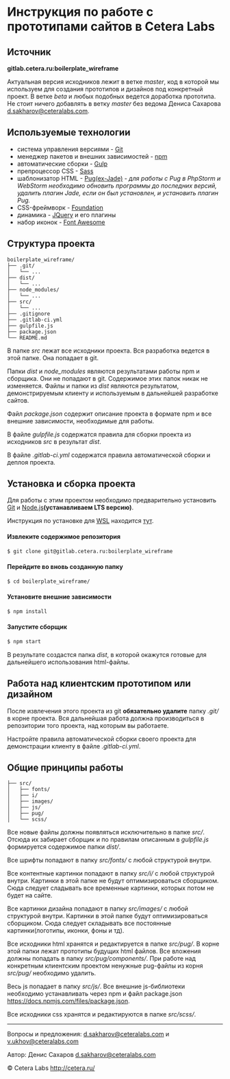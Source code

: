 # Инструкция по работе с прототипами сайтов в Cetera Labs

## Источник

**gitlab.cetera.ru:boilerplate_wireframe**

Актуальная версия исходников лежит в ветке *master*, код в которой мы используем для создания прототипов и дизайнов под конкретный проект. В ветке *beta* и любых подобных ведется доработка прототипа. Не стоит ничего добавлять в ветку *master* без ведома Дениса Сахарова <d.sakharov@ceteralabs.com>.

## Используемые технологии

* система управления версиями - [Git](https://git-scm.com)
* менеджер пакетов и внешних зависимостей - [npm](https://www.npmjs.com)
* автоматические сборки - [Gulp](http://gulpjs.com)
* препроцессор CSS - [Sass](http://sass-lang.com)
* шаблонизатор HTML - [Pug(ex-Jade)](https://pugjs.org/) - _для работы с Pug в PhpStorm и WebStorm необходимо обновить программы до последних версий, удалить плагин Jade, если он был установлен, и установить плагин Pug._ 
* CSS-фреймворк - [Foundation](http://foundation.zurb.com)
* динамика - [JQuery](http://jquery.com) и его плагины
* набор иконок - [Font Awesome](http://fortawesome.github.io/Font-Awesome)

## Структура проекта

```
boilerplate_wireframe/
├── .git/
│   └── ...
├── dist/
│   └── ...
├── node_modules/
│   └── ...
├── src/
│   └── ...
├── .gitignore
├── .gitlab-ci.yml
├── gulpfile.js
├── package.json
└── README.md
```

В папке *src* лежат все исходники проекта. Вся разработка ведется в этой папке. Она попадает в git.

Папки *dist* и *node_modules* являются результатами работы npm и сборщика. Они не попадают в git. Содержимое этих папок никак не изменяется. Файлы и папки из *dist* являются результатом, демонстрируемым клиенту и используемым в дальнейшей разработке сайтов.

Файл *package.json* содержит описание проекта в формате npm и все внешние зависимости, необходимые для работы.

В файле *gulpfile.js* содержатся правила для сборки проекта из исходников *src* в результат *dist*.

В файле *.gitlab-ci.yml* содержатся правила автоматической сборки и деплоя проекта.

## Установка и сборка проекта

Для работы с этим проектом необходимо предварительно установить [Git](https://git-scm.com) и [Node.js](https://nodejs.org)**(устанавливаем LTS версию)**.

Инструкция по установке для [WSL](https://ru.wikipedia.org/wiki/Windows_Subsystem_for_Linux) находится [тут](WSL.md).

#### Извлеките содержимое репозитория
```sh
$ git clone git@gitlab.cetera.ru:boilerplate_wireframe
```
#### Перейдите во вновь созданную папку
```sh
$ cd boilerplate_wireframe/
```
#### Установите внешние зависимости
```sh
$ npm install
```
#### Запустите сборщик
```sh
$ npm start
```

В результате создастся папка *dist*, в которой окажутся готовые для дальнейшего использования html-файлы.

## Работа над клиентским прототипом или дизайном

После извлечения этого проекта из git **обязательно удалите** папку *.git/* в корне проекта. Вся дальнейшая работа должна производиться в репозитории того проекта, над которым вы работаете.

Настройте правила автоматической сборки своего проекта для демонстрации клиенту в файле *.gitlab-ci.yml*.

## Общие принципы работы

```
├── src/
│   ├── fonts/
│   ├── i/
│   ├── images/
│   ├── js/
│   ├── pug/
│   └── scss/
```

Все новые файлы должны появляться исключительно в папке *src/*. Отсюда их забирает сборщик и по правилам описанным в *gulpfile.js* формируется содержимое папки *dist/*.

Все шрифты попадают в папку *src/fonts/* с любой структурой внутри.

Все контентные картинки попадают в папку *src/i/* с любой структурой внутри. Картинки в этой папке не будут оптимизироваться сборщиком. Сюда следует сладывать все временные картинки, которых потом не будет на сайте.

Все картинки дизайна попадают в папку *src/images/* с любой структурой внутри. Картинки в этой папке будут оптимизироваться сборщиком. Сюда следует складывать все постоянные картинки(логотипы, иконки, фоны и тд).

Все исходники html хранятся и редактируется в папке *src/pug/*. В корне этой папки лежат прототипы будущих html файлов. Все вложения должны попадать в папку *src/pug/components/*. При работе над конкретным клиентским проектом ненужные pug-файлы из корня *src/pug/* необходимо удалить.

Весь js попадает в папку *src/js/*. Все внешние js-библиотеки необходимо устанавливать через npm и файл package.json https://docs.npmjs.com/files/package.json.

Все исходники css хранятся и редактируются в папке *src/scss/*.

* * *

Вопросы и предложения: <d.sakharov@ceteralabs.com> и <v.ukhov@ceteralabs.com>

Автор: Денис Сахаров <d.sakharov@ceteralabs.com>

&copy; Cetera Labs http://cetera.ru/